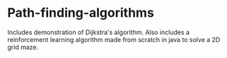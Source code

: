 # Path-finding-algorithms
Includes demonstration of Dijkstra's algorithm. Also includes a reinforcement learning algorithm made from scratch in java to solve a 2D grid maze.
